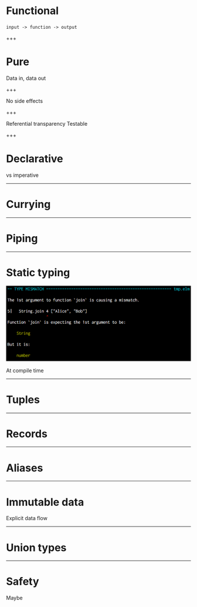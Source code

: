# Functional

```
input -> function -> output
```

+++

# Pure

Data in, data out

+++

No side effects

+++

Referential transparency
Testable

+++

# Declarative

vs imperative

---

# Currying

---

# Piping

---

# Static typing

![Type mismatch](assets/type-mismatch.png)

At compile time

---

# Tuples

---

# Records

---

# Aliases


---

# Immutable data

Explicit data flow

---

# Union types

---

# Safety

Maybe


